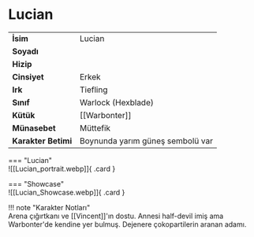 # Lucian   
  
<div class="grid" markdown>  
  
|  |  |  
|---|---|  
| **İsim** | Lucian |  
| **Soyadı** |  |  
| **Hizip** |  |  
| **Cinsiyet** | Erkek |  
| **Irk** | Tiefling |  
| **Sınıf** | Warlock (Hexblade) |  
| **Kütük** | [[Warbonter]] |  
| **Münasebet** | Müttefik |  
| **Karakter Betimi** | Boynunda yarım güneş sembolü var |  
  
  
=== "Lucian"  
	![[Lucian_portrait.webp]]{ .card }  
  
=== "Showcase"  
	![[Lucian_Showcase.webp]]{ .card }  
  
</div>  
  
!!! note "Karakter Notları"  
	Arena çığırtkanı ve [[Vincent]]'ın dostu. Annesi half-devil imiş ama Warbonter'de kendine yer bulmuş. Dejenere çokopartilerin aranan adamı.  
  